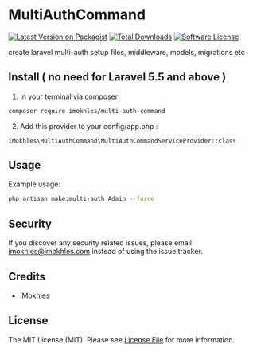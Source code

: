 # MultiAuthCommand

[![Latest Version on Packagist][ico-version]][link-packagist]
[![Total Downloads][ico-downloads]][link-downloads]
[![Software License][ico-license]](LICENSE.md)

create laravel multi-auth setup files, middleware, models, migrations etc

## Install ( no need for Laravel 5.5 and above )

1. In your terminal via composer:

``` bash
composer require imokhles/multi-auth-command
```

2. Add this provider to your config/app.php :
```
iMokhles\MultiAuthCommand\MultiAuthCommandServiceProvider::class
```

## Usage

Example usage: 


``` bash
php artisan make:multi-auth Admin --force
```

## Security

If you discover any security related issues, please email imokhles@imokhles.com instead of using the issue tracker.

## Credits

- [iMokhles](http://github.com/imokhles)

## License

The MIT License (MIT). Please see [License File](LICENSE.md) for more information.

[ico-version]: https://img.shields.io/packagist/v/imokhles/multi-auth-command.svg?style=flat-square
[ico-license]: https://img.shields.io/badge/license-MIT-brightgreen.svg?style=flat-square
[ico-downloads]: https://img.shields.io/packagist/dt/imokhles/multi-auth-command.svg?style=flat-square

[link-packagist]: https://packagist.org/packages/imokhles/multi-auth-command
[link-downloads]: https://packagist.org/packages/imokhles/multi-auth-command
[link-author]: https://github.com/imokhles